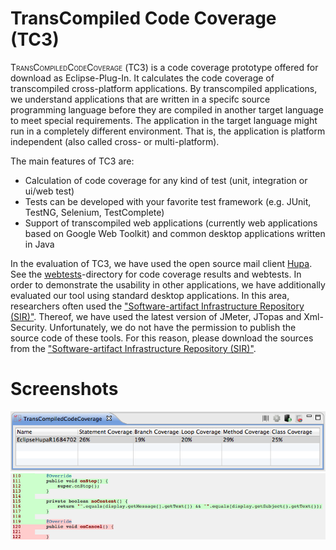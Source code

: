 # TransCompiled Code Coverage (TC3)

<span style="font-variant: small-caps">TransCompiledCodeCoverage</span> (<span style="font-variant: small-caps">TC3</span>) is a code coverage prototype offered for download as Eclipse-Plug-In. It calculates the code coverage of transcompiled cross-platform applications. By transcompiled applications, we understand applications that are written in a specifc source programming language before they are compiled in another target language to meet special requirements. The application in the target language might run in a completely different environment. That is, the application is platform independent (also called cross- or multi-platform).

The main features of <span style="font-variant: small-caps">TC3</span> are:
- Calculation of code coverage for any kind of test (unit, integration or ui/web test) 
- Tests can be developed with your favorite test framework (e.g. JUnit, TestNG, Selenium, TestComplete)
- Support of transcompiled web applications (currently web applications based on Google Web Toolkit) and common desktop applications written in Java

In the evaluation of <span style="font-variant: small-caps">TC3</span>, we have used the open source mail client [Hupa](http://james.apache.org/hupa/index.html). See the [webtests](./webtests)-directory for code coverage results and webtests. In order to demonstrate the usability in other applications, we have additionally evaluated our tool using standard desktop applications. In this area, researchers often used
the ["Software-artifact Infrastructure Repository (SIR)"](http://sir.unl.edu/). Thereof, we have used the latest version of JMeter, JTopas and Xml-Security. 
Unfortunately, we do not have the permission to publish the source code of these tools. For this reason, please download the sources from the ["Software-artifact Infrastructure Repository (SIR)"](http://sir.unl.edu/).

# Screenshots

<img src="Code Coverage Results.png" width="600px" alt="TC3"/>
<img src="coverage.png" width="600px" alt="HTML-Code Coverage Report"/>
